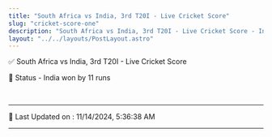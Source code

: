 ```yaml
---
title: "South Africa vs India, 3rd T20I - Live Cricket Score"
slug: "cricket-score-one"
description: "South Africa vs India, 3rd T20I - Live Cricket Score - India won by 11 runs."
layout: "../../layouts/PostLayout.astro"
--- 
```


✅ South Africa vs India, 3rd T20I - Live Cricket Score

📑 Status - India won by 11 runs

<br />

***

📝 Last Updated on : 11/14/2024, 5:36:38 AM

***

